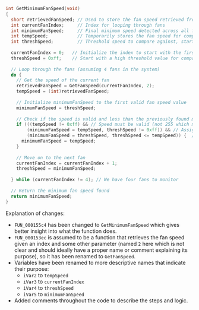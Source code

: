 ```c
int GetMinimumFanSpeed(void)
{
  short retrievedFanSpeed; // Used to store the fan speed retrieved from the function
  int currentFanIndex;     // Index for looping through fans
  int minimumFanSpeed;     // Final minimum speed detected across all fans
  int tempSpeed;           // Temporarily stores the fan speed for comparison purposes
  int threshSpeed;         // Threshold speed to compare against, starts with max value for short type
  
  currentFanIndex = 0;   // Initialize the index to start with the first fan
  threshSpeed = 0xff;    // Start with a high threshold value for comparison (255)
  
  // Loop through the fans (assuming 4 fans in the system)
  do {
    // Get the speed of the current fan
    retrievedFanSpeed = GetFanSpeed(currentFanIndex, 2);
    tempSpeed = (int)retrievedFanSpeed;
    
    // Initialize minimumFanSpeed to the first valid fan speed value
    minimumFanSpeed = threshSpeed;
    
    // Check if the speed is valid and less than the previously found minimum
    if (((tempSpeed != 0xff) && // Speed must be valid (not 255 which might indicate an error or no fan)
        (minimumFanSpeed = tempSpeed, threshSpeed != 0xff)) && // Assign new value if threshold is not 0xff
        (minimumFanSpeed = threshSpeed, threshSpeed <= tempSpeed)) {  // Update minimum speed if current speed is lower
      minimumFanSpeed = tempSpeed;
    }
    
    // Move on to the next fan
    currentFanIndex = currentFanIndex + 1;
    threshSpeed = minimumFanSpeed;
    
  } while (currentFanIndex != 4); // We have four fans to monitor
  
  // Return the minimum fan speed found
  return minimumFanSpeed;
}
```

Explanation of changes:
- `FUN_000155c4` has been changed to `GetMinimumFanSpeed` which gives better insight into what the function does.
- `FUN_000153ec` is assumed to be a function that retrieves the fan speed given an index and some other parameter (named `2` here which is not clear and should ideally have a proper name or comment explaining its purpose), so it has been renamed to `GetFanSpeed`.
- Variables have been renamed to more descriptive names that indicate their purpose:
   - `iVar2` to `tempSpeed`
   - `iVar3` to `currentFanIndex`
   - `iVar4` to `threshSpeed`
   - `iVar5` to `minimumFanSpeed`
- Added comments throughout the code to describe the steps and logic.